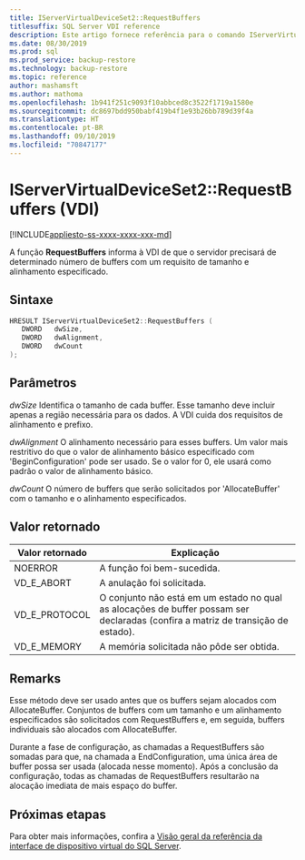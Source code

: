 ```yaml
---
title: IServerVirtualDeviceSet2::RequestBuffers
titlesuffix: SQL Server VDI reference
description: Este artigo fornece referência para o comando IServerVirtualDeviceSet2::RequestBuffers.
ms.date: 08/30/2019
ms.prod: sql
ms.prod_service: backup-restore
ms.technology: backup-restore
ms.topic: reference
author: mashamsft
ms.author: mathoma
ms.openlocfilehash: 1b941f251c9093f10abbced8c3522f1719a1580e
ms.sourcegitcommit: dc8697bdd950babf419b4f1e93b26bb789d39f4a
ms.translationtype: HT
ms.contentlocale: pt-BR
ms.lasthandoff: 09/10/2019
ms.locfileid: "70847177"
---
```

# <a name="iservervirtualdeviceset2requestbuffers-vdi"></a>IServerVirtualDeviceSet2::RequestBuffers (VDI)

[!INCLUDE[appliesto-ss-xxxx-xxxx-xxx-md](../../../includes/appliesto-ss-xxxx-xxxx-xxx-md.md)]

A função **RequestBuffers** informa à VDI de que o servidor precisará de determinado número de buffers com um requisito de tamanho e alinhamento especificado.

## <a name="syntax"></a>Sintaxe

```c
HRESULT IServerVirtualDeviceSet2::RequestBuffers (
   DWORD   dwSize,
   DWORD   dwAlignment,
   DWORD   dwCount
);
```

## <a name="parameters"></a>Parâmetros

*dwSize* Identifica o tamanho de cada buffer. Esse tamanho deve incluir apenas a região necessária para os dados. A VDI cuida dos requisitos de alinhamento e prefixo.

*dwAlignment* O alinhamento necessário para esses buffers. Um valor mais restritivo do que o valor de alinhamento básico especificado com 'BeginConfiguration' pode ser usado. Se o valor for 0, ele usará como padrão o valor de alinhamento básico.

*dwCount* O número de buffers que serão solicitados por 'AllocateBuffer' com o tamanho e o alinhamento especificados.

## <a name="return-value"></a>Valor retornado

|Valor retornado | Explicação |
|---|---|
| NOERROR | A função foi bem-sucedida. |
| VD_E_ABORT | A anulação foi solicitada. |
| VD_E_PROTOCOL | O conjunto não está em um estado no qual as alocações de buffer possam ser declaradas (confira a matriz de transição de estado). |
| VD_E_MEMORY | A memória solicitada não pôde ser obtida. |

## <a name="remarks"></a>Remarks

Esse método deve ser usado antes que os buffers sejam alocados com AllocateBuffer. Conjuntos de buffers com um tamanho e um alinhamento especificados são solicitados com RequestBuffers e, em seguida, buffers individuais são alocados com AllocateBuffer.

Durante a fase de configuração, as chamadas a RequestBuffers são somadas para que, na chamada a EndConfiguration, uma única área de buffer possa ser usada (alocada nesse momento). Após a conclusão da configuração, todas as chamadas de RequestBuffers resultarão na alocação imediata de mais espaço do buffer.

## <a name="next-steps"></a>Próximas etapas

Para obter mais informações, confira a [Visão geral da referência da interface de dispositivo virtual do SQL Server](reference-virtual-device-interface.md).
